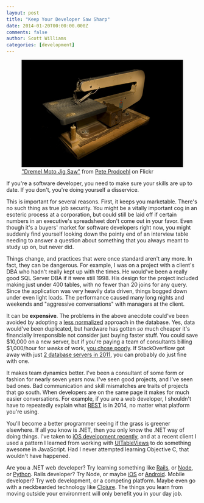 ```yaml
---
layout: post
title: "Keep Your Developer Saw Sharp"
date: 2014-01-20T00:00:00.000Z
comments: false
author: Scott Williams
categories: [development]
---
```

<figure>
    <img alt='"Dremel Moto Jig Saw" from Pete Prodoehl on Flickr' src="./5184600234_a99779ddc1_z.jpg">
    <figcaption><a href="http://www.flickr.com/photos/raster/5184600234/">"Dremel Moto Jig Saw"</a> from <a href="http://www.flickr.com/photos/raster/">Pete Prodoehl</a> on Flickr</figcaption>
</figure>

If you're a software developer, you need to make sure your skills are up to date. If you don't, you're doing yourself a disservice.

This is important for several reasons. First, it keeps you marketable. There's no such thing as true job security. You might be a vitally important cog in an esoteric process at a corporation, but could still be laid off if certain numbers in an executive's spreadsheet don't come out in your favor. Even though it's a buyers' market for software developers right now, you might suddenly find yourself looking down the pointy end of an interview table needing to answer a question about something that you always meant to study up on, but never did.

Things change, and practices that were once standard aren't any more. In fact, they can be dangerous. For example, I was on a project with a client's DBA who hadn't really kept up with the times. He would've been a really good SQL Server DBA if it were still 1998. His design for the project included making just under 400 tables, with no fewer than 20 joins for any query. Since the application was very heavily data driven, things bogged down under even light loads. The performance caused many long nights and weekends and "aggressive conversations" with managers at the client.

It can be **expensive**. The problems in the above anecdote could've been avoided by adopting a [less normalized](http://stackoverflow.com/a/460296/736) approach in the database. Yes, data would've been duplicated, but hardware has gotten *so* much cheaper it's financially irresponsible not consider just buying faster stuff. You could save $10,000 on a new server, but if you're paying a team of consultants billing $1,000/hour for *weeks* of work, [you chose poorly](http://www.youtube.com/watch?v=-DGFuHC75aY).  If StackOverflow got away with just [2 database servers in 2011](http://highscalability.com/blog/2011/3/3/stack-overflow-architecture-update-now-at-95-million-page-vi.html), you can probably do just fine with one.

It makes team dynamics better. I've been a consultant of some form or fashion for nearly seven years now. I've seen good projects, and I've seen bad ones. Bad communication and skill mismatches are traits of projects that go south. When developers are on the same page it makes for much easier conversations. For example, if you are a web developer, I shouldn't have to repeatedly explain what [REST](http://en.wikipedia.org/wiki/REST) is in 2014, no matter what platform you're using.

You'll become a better programmer seeing if the grass is greener elsewhere. If all you know is .NET, then you only know the .NET way of doing things. I've taken to [iOS development recently](http://blog.swilliams.me/words/2013/12/16/i-made-an-app), and at a recent client I used a pattern I learned from working with [UITableViews](https://developer.apple.com/library/ios/documentation/uikit/reference/UITableView_Class/Reference/Reference.html) to do something awesome in JavaScript. Had I never attempted learning Objective C, that wouldn't have happened.

Are you a .NET web developer? Try learning something like [Rails](http://guides.rubyonrails.org/getting_started.html), or [Node](http://nodejs.org/about/), or [Python](https://docs.djangoproject.com/en/1.6/intro/overview/). Rails developer? Try Node, or maybe [iOS](https://developer.apple.com/devcenter/ios/index.action) or [Android](http://developer.android.com/sdk/index.html). Mobile developer? Try web development, or a competing platform. Maybe even go with a neckbearded technology like [Clojure](http://clojure.org/). The things you learn from moving outside your environment will only benefit you in your day job.
